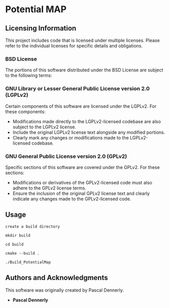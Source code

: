 # Potential MAP

## Licensing Information

This project includes code that is licensed under multiple licenses. Please refer to the individual licenses for specific details and obligations.

### BSD License
The portions of this software distributed under the BSD License are subject to the following terms:

### GNU Library or Lesser General Public License version 2.0 (LGPLv2)
Certain components of this software are licensed under the LGPLv2. For these components:

- Modifications made directly to the LGPLv2-licensed codebase are also subject to the LGPLv2 license.
- Include the original LGPLv2 license text alongside any modified portions.
- Clearly mark any changes or modifications made to the LGPLv2-licensed codebase.

### GNU General Public License version 2.0 (GPLv2)
Specific sections of this software are covered under the GPLv2. For these sections:

- Modifications or derivatives of the GPLv2-licensed code must also adhere to the GPLv2 license terms.
- Ensure the inclusion of the original GPLv2 license text and clearly indicate any changes made to the GPLv2-licensed code.

## Usage

```
create a build directory
```

```
mkdir build
```

```
cd build
```

```
cmake --build .
```

```
./Build_PotentialMap
```

## Authors and Acknowledgments

This software was originally created by Pascal Dennerly.

- **Pascal Dennerly**

